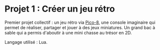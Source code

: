 # Projet 1 : Créer un jeu rétro

Premier projet collectif : un jeu rétro via [Pico-8](https://www.lexaloffle.com/pico-8.php), une console imaginaire qui permet de réaliser, partager et jouer à des jeux miniatures. Un grand bac à sable qui a permis d'aboutir à une mini chasse au trésor en 2D. 

Langage utilisé : Lua.
